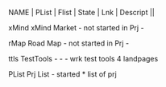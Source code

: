 NAME    |   PList      |        Flist   |  State    |     Lnk  |       Descript ||

xMind      xMind Market       -         not started   in Prj      -

rMap       Road Map           -         not started   in Prj      -

ttls       TestTools          -         -             -           wrk test tools 4 landpages

PList      Prj List           -         started       *           list of prj
